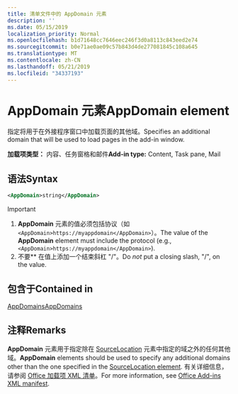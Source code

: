 ```yaml
---
title: 清单文件中的 AppDomain 元素
description: ''
ms.date: 05/15/2019
localization_priority: Normal
ms.openlocfilehash: b1d71648cc7646eec246f3d0a8113c843eed2e74
ms.sourcegitcommit: b0e71ae0ae09c57b843d4de277081845c108a645
ms.translationtype: MT
ms.contentlocale: zh-CN
ms.lasthandoff: 05/21/2019
ms.locfileid: "34337193"
---
```

# <a name="appdomain-element"></a><span data-ttu-id="18ae9-102">AppDomain 元素</span><span class="sxs-lookup"><span data-stu-id="18ae9-102">AppDomain element</span></span>

<span data-ttu-id="18ae9-103">指定将用于在外接程序窗口中加载页面的其他域。</span><span class="sxs-lookup"><span data-stu-id="18ae9-103">Specifies an additional domain that will be used to load pages in the add-in window.</span></span>

<span data-ttu-id="18ae9-104">**加载项类型：** 内容、任务窗格和邮件</span><span class="sxs-lookup"><span data-stu-id="18ae9-104">**Add-in type:** Content, Task pane, Mail</span></span>

## <a name="syntax"></a><span data-ttu-id="18ae9-105">语法</span><span class="sxs-lookup"><span data-stu-id="18ae9-105">Syntax</span></span>

```XML
<AppDomain>string</AppDomain>
```

> [!IMPORTANT]
> 1. <span data-ttu-id="18ae9-106">**AppDomain** 元素的值必须包括协议（如 `<AppDomain>https://myappdomain</AppDomain>`）。</span><span class="sxs-lookup"><span data-stu-id="18ae9-106">The value of the **AppDomain** element must include the protocol (e.g., `<AppDomain>https://myappdomain</AppDomain>`).</span></span>
> 2. <span data-ttu-id="18ae9-107">不要\*\* 在值上添加一个结束斜杠 "/"。</span><span class="sxs-lookup"><span data-stu-id="18ae9-107">Do *not* put a closing slash, "/", on the value.</span></span>

## <a name="contained-in"></a><span data-ttu-id="18ae9-108">包含于</span><span class="sxs-lookup"><span data-stu-id="18ae9-108">Contained in</span></span>

[<span data-ttu-id="18ae9-109">AppDomains</span><span class="sxs-lookup"><span data-stu-id="18ae9-109">AppDomains</span></span>](appdomains.md)

## <a name="remarks"></a><span data-ttu-id="18ae9-110">注释</span><span class="sxs-lookup"><span data-stu-id="18ae9-110">Remarks</span></span>

<span data-ttu-id="18ae9-111">**AppDomain** 元素用于指定除在 [SourceLocation](sourcelocation.md) 元素中指定的域之外的任何其他域。</span><span class="sxs-lookup"><span data-stu-id="18ae9-111">**AppDomain** elements should be used to specify any additional domains other than the one specified in the [SourceLocation element](sourcelocation.md).</span></span> <span data-ttu-id="18ae9-112">有关详细信息，请参阅 [Office 加载项 XML 清单](/office/dev/add-ins/develop/add-in-manifests)。</span><span class="sxs-lookup"><span data-stu-id="18ae9-112">For more information, see [Office Add-ins XML manifest](/office/dev/add-ins/develop/add-in-manifests).</span></span>

